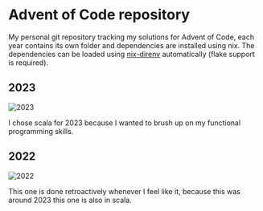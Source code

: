 # Advent of Code repository

My personal git repository tracking my solutions for Advent of Code, each year 
contains its own folder and dependencies are installed using nix.
The dependencies can be loaded using 
[nix-direnv](https://github.com/nix-community/nix-direnv) automatically 
(flake support is required).


## 2023
![2023](https://img.shields.io/badge/stars%20⭐-10-yellow)

I chose scala for 2023 because I wanted to brush up on my functional 
programming skills.

## 2022
![2022](https://img.shields.io/badge/stars%20⭐-4-yellow)

This one is done retroactively whenever I feel like it, because this was 
around 2023 this one is also in scala.
